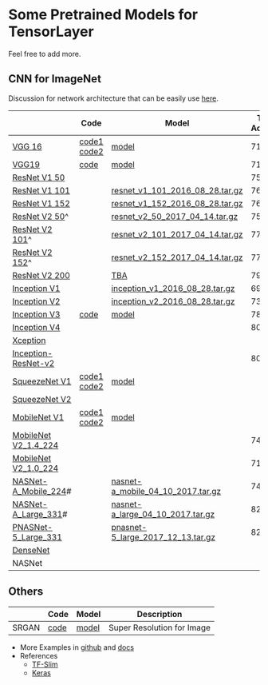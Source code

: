 # Some Pretrained Models for TensorLayer

Feel free to add more. 

## CNN for ImageNet

Discussion for network architecture that can be easily use [here](https://github.com/tensorlayer/tensorlayer/issues/367).

|             	| Code      	| Model      	|   Top-1 Accuracy | Top-5 Accuracy  |
|-------------	|------------	|------------	|----------------- |-----------------|
|[VGG 16](http://arxiv.org/abs/1409.1556.pdf)|[code1](https://github.com/tensorlayer/tensorlayer/blob/master/example/tutorial_vgg16.py) [code2](https://github.com/tensorlayer/tensorlayer/blob/master/example/tutorial_models_vgg16.py)|[model](http://www.cs.toronto.edu/~frossard/post/vgg16/)|71.5|89.8|
|[VGG19](http://arxiv.org/abs/1409.1556.pdf)|[code](https://github.com/tensorlayer/tensorlayer/blob/master/example/tutorial_vgg19.py)|[model](https://github.com/machrisaa/tensorflow-vgg)|71.1|89.8|
|[ResNet V1 50](https://arxiv.org/abs/1512.03385)| | |75.2|92.2|
|[ResNet V1 101](https://arxiv.org/abs/1512.03385)||[resnet_v1_101_2016_08_28.tar.gz](http://download.tensorflow.org/models/resnet_v1_101_2016_08_28.tar.gz)|76.4|92.9|
[ResNet V1 152](https://arxiv.org/abs/1512.03385)||[resnet_v1_152_2016_08_28.tar.gz](http://download.tensorflow.org/models/resnet_v1_152_2016_08_28.tar.gz)|76.8|93.2|
[ResNet V2 50](https://arxiv.org/abs/1603.05027)^||[resnet_v2_50_2017_04_14.tar.gz](http://download.tensorflow.org/models/resnet_v2_50_2017_04_14.tar.gz)|75.6|92.8|
[ResNet V2 101](https://arxiv.org/abs/1603.05027)^||[resnet_v2_101_2017_04_14.tar.gz](http://download.tensorflow.org/models/resnet_v2_101_2017_04_14.tar.gz)|77.0|93.7|
[ResNet V2 152](https://arxiv.org/abs/1603.05027)^||[resnet_v2_152_2017_04_14.tar.gz](http://download.tensorflow.org/models/resnet_v2_152_2017_04_14.tar.gz)|77.8|94.1|
[ResNet V2 200](https://arxiv.org/abs/1603.05027)||[TBA]()|79.9\*|95.2\*|
[Inception V1](http://arxiv.org/abs/1409.4842v1)||[inception_v1_2016_08_28.tar.gz](http://download.tensorflow.org/models/inception_v1_2016_08_28.tar.gz)|69.8|89.6|
[Inception V2](http://arxiv.org/abs/1502.03167)||[inception_v2_2016_08_28.tar.gz](http://download.tensorflow.org/models/inception_v2_2016_08_28.tar.gz)|73.9|91.8|
|[Inception V3](http://arxiv.org/abs/1512.00567)|[code](https://github.com/tensorlayer/tensorlayer/blob/master/example/tutorial_inceptionV3_tfslim.py)|[model](https://github.com/tensorflow/models/tree/master/research/slim)|78.0|93.9| 
|[Inception V4](http://arxiv.org/abs/1602.07261)| | |80.2|95.2|
|[Xception](http://openaccess.thecvf.com/content_cvpr_2017/papers/Chollet_Xception_Deep_Learning_CVPR_2017_paper.pdf)|||||
|[Inception-ResNet-v2](http://arxiv.org/abs/1602.07261)| | |80.4|95.3|
|[SqueezeNet V1](https://arxiv.org/abs/1602.07360)|[code1](https://github.com/tensorlayer/tensorlayer/blob/master/example/tutorial_squeezenet.py) [code2](https://github.com/tensorlayer/tensorlayer/blob/master/example/tutorial_models_squeezenetv1.py)|[model](https://github.com/tensorlayer/pretrained-models/blob/master/models/squeezenet.npz)||||
|[SqueezeNet V2](https://arxiv.org/abs/1602.07360)|||||
|[MobileNet V1](https://arxiv.org/pdf/1704.04861.pdf)| [code1](https://github.com/tensorlayer/tensorlayer/blob/master/example/tutorial_mobilenet.py) [code2](https://github.com/tensorlayer/tensorlayer/blob/master/example/tutorial_models_mobilenetv1.py)|[model](https://github.com/tensorlayer/pretrained-models/blob/master/models/mobilenet.npz)||||
|[MobileNet V2_1.4_224](https://arxiv.org/abs/1801.04381)|||74.9|92.5|
|[MobileNet V2_1.0_224](https://arxiv.org/abs/1801.04381)|||71.9|91.0|
[NASNet-A_Mobile_224](https://arxiv.org/abs/1707.07012)#||[nasnet-a_mobile_04_10_2017.tar.gz](https://storage.googleapis.com/download.tensorflow.org/models/nasnet-a_mobile_04_10_2017.tar.gz)|74.0|91.6|
[NASNet-A_Large_331](https://arxiv.org/abs/1707.07012)#||[nasnet-a_large_04_10_2017.tar.gz](https://storage.googleapis.com/download.tensorflow.org/models/nasnet-a_large_04_10_2017.tar.gz)|82.7|96.2|
[PNASNet-5_Large_331](https://arxiv.org/abs/1712.00559)||[pnasnet-5_large_2017_12_13.tar.gz](https://storage.googleapis.com/download.tensorflow.org/models/pnasnet-5_large_2017_12_13.tar.gz)|82.9|96.2|
|[DenseNet](https://arxiv.org/abs/1608.06993)|||||
|NASNet|||||


## Others

|             	| Code      	| Model      	|   Description   |
|-------------	|------------	|------------	|-----------------|
| SRGAN | [code](https://github.com/tensorlayer/srgan) | [model](https://github.com/tensorlayer/pretrained-models/blob/master/models/g_srgan.npz) | Super Resolution for Image |

- More Examples in [github](https://github.com/topics/tensorlayer) and [docs](http://tensorlayer.readthedocs.io/en/latest/user/example.html)
- References
  - [TF-Slim](https://github.com/tensorflow/models/tree/master/research/slim#pre-trained-models)
  - [Keras](https://keras.io/applications/#applications)
